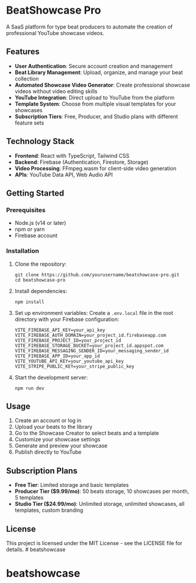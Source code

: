 # BeatShowcase Pro

A SaaS platform for type beat producers to automate the creation of professional YouTube showcase videos.

## Features

- **User Authentication**: Secure account creation and management
- **Beat Library Management**: Upload, organize, and manage your beat collection
- **Automated Showcase Video Generator**: Create professional showcase videos without video editing skills
- **YouTube Integration**: Direct upload to YouTube from the platform
- **Template System**: Choose from multiple visual templates for your showcases
- **Subscription Tiers**: Free, Producer, and Studio plans with different feature sets

## Technology Stack

- **Frontend**: React with TypeScript, Tailwind CSS
- **Backend**: Firebase (Authentication, Firestore, Storage)
- **Video Processing**: FFmpeg.wasm for client-side video generation
- **APIs**: YouTube Data API, Web Audio API

## Getting Started

### Prerequisites

- Node.js (v14 or later)
- npm or yarn
- Firebase account

### Installation

1. Clone the repository:
   ```
   git clone https://github.com/yourusername/beatshowcase-pro.git
   cd beatshowcase-pro
   ```

2. Install dependencies:
   ```
   npm install
   ```

3. Set up environment variables:
   Create a `.env.local` file in the root directory with your Firebase configuration:
   ```
   VITE_FIREBASE_API_KEY=your_api_key
   VITE_FIREBASE_AUTH_DOMAIN=your_project_id.firebaseapp.com
   VITE_FIREBASE_PROJECT_ID=your_project_id
   VITE_FIREBASE_STORAGE_BUCKET=your_project_id.appspot.com
   VITE_FIREBASE_MESSAGING_SENDER_ID=your_messaging_sender_id
   VITE_FIREBASE_APP_ID=your_app_id
   VITE_YOUTUBE_API_KEY=your_youtube_api_key
   VITE_STRIPE_PUBLIC_KEY=your_stripe_public_key
   ```

4. Start the development server:
   ```
   npm run dev
   ```

## Usage

1. Create an account or log in
2. Upload your beats to the library
3. Go to the Showcase Creator to select beats and a template
4. Customize your showcase settings
5. Generate and preview your showcase
6. Publish directly to YouTube

## Subscription Plans

- **Free Tier**: Limited storage and basic templates
- **Producer Tier ($9.99/mo)**: 50 beats storage, 10 showcases per month, 5 templates
- **Studio Tier ($24.99/mo)**: Unlimited storage, unlimited showcases, all templates, custom branding

## License

This project is licensed under the MIT License - see the LICENSE file for details. # beatshowcase
# beatshowcase
